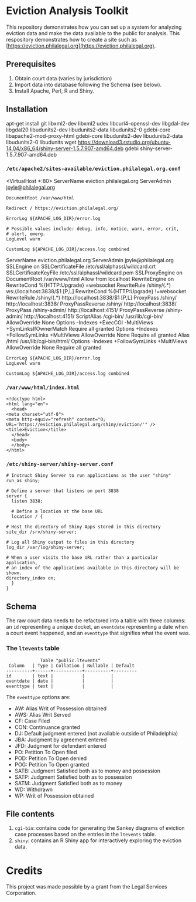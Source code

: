 # Eviction Analysis Toolkit

This repository demonstrates how you can set up a system for analyzing eviction data and make the data available to the public for analysis.  This respository demonstrates how to create a site such as [https://eviction.philalegal.org](https://eviction.philalegal.org).

## Prerequisites

1. Obtain court data (varies by jurisdiction)
2. Import data into database following the Schema (see below).
3. Install Apache, Perl, R and Shiny.

## Installation

   apt-get install git libxml2-dev libxml2 udev libcurl4-openssl-dev libgdal-dev libgdal20 libudunits2-dev libudunits2-data libudunits2-0 gdebi-core libapache2-mod-proxy-html gdebi-core libudunits2-dev libudunits2-data libudunits2-0 libudunits
   wget https://download3.rstudio.org/ubuntu-14.04/x86_64/shiny-server-1.5.7.907-amd64.deb
   gdebi shiny-server-1.5.7.907-amd64.deb

### `/etc/apache2/sites-available/eviction.philalegal.org.conf`

<VirtualHost *:80>
    ServerName eviction.philalegal.org
    ServerAdmin jpyle@philalegal.org

    DocumentRoot /var/www/html
    
    Redirect / https://eviction.philalegal.org/

    ErrorLog ${APACHE_LOG_DIR}/error.log

    # Possible values include: debug, info, notice, warn, error, crit,
    # alert, emerg.
    LogLevel warn

    CustomLog ${APACHE_LOG_DIR}/access.log combined
</VirtualHost>
<IfModule mod_ssl.c>
<VirtualHost *:443>
    ServerName eviction.philalegal.org
    ServerAdmin jpyle@philalegal.org
    SSLEngine on
    SSLCertificateFile /etc/ssl/alphassl/wildcard.crt
    SSLCertificateKeyFile /etc/ssl/alphassl/wildcard.pem
    SSLProxyEngine on
    DocumentRoot /var/www/html
    <Proxy *>
      Allow from localhost
    </Proxy>
    RewriteEngine on
    RewriteCond %{HTTP:Upgrade} =websocket
    RewriteRule /shiny/(.*) ws://localhost:3838/$1 [P,L]
    RewriteCond %{HTTP:Upgrade} !=websocket
    RewriteRule /shiny/(.*) http://localhost:3838/$1 [P,L]
    ProxyPass /shiny/ http://localhost:3838/
    ProxyPassReverse /shiny/ http://localhost:3838/
    ProxyPass /shiny-admin/ http://localhost:4151/
    ProxyPassReverse /shiny-admin/ http://localhost:4151/
    ScriptAlias /cgi-bin/ /usr/lib/cgi-bin/
    <Directory "/usr/lib/cgi-bin">
        AllowOverride None
        Options -Indexes +ExecCGI -MultiViews +SymLinksIfOwnerMatch
        Require all granted
    </Directory>
    <Directory /var/www/>
        Options +Indexes +FollowSymLinks +MultiViews
        AllowOverride None
        Require all granted
    </Directory>
    Alias /html /usr/lib/cgi-bin/html/
    <Directory /usr/lib/cgi-bin/html/>
        Options -Indexes +FollowSymLinks +MultiViews
        AllowOverride None
        Require all granted
    </Directory>

    ErrorLog ${APACHE_LOG_DIR}/error.log
    LogLevel warn

    CustomLog ${APACHE_LOG_DIR}/access.log combined
</VirtualHost>
</IfModule>

### `/var/www/html/index.html`

    <!doctype html>
    <html lang="en">
      <head>
	<meta charset="utf-8">
	<meta http-equiv="refresh" content="0; URL='https://eviction.philalegal.org/shiny/eviction/'" />
	<title>Eviction</title>
      </head>
      <body>
      </body>
    </html>

### `/etc/shiny-server/shiny-server.conf`

    # Instruct Shiny Server to run applications as the user "shiny"
    run_as shiny;

    # Define a server that listens on port 3838
    server {
      listen 3838;

      # Define a location at the base URL
      location / {

	# Host the directory of Shiny Apps stored in this directory
	site_dir /srv/shiny-server;

	# Log all Shiny output to files in this directory
	log_dir /var/log/shiny-server;

	# When a user visits the base URL rather than a particular application,
	# an index of the applications available in this directory will be shown.
	directory_index on;
      }
    }

## Schema

The raw court data needs to be refactored into a table with three columns: an `id` representing a unique docket, an `eventdate` representing a date when a court event happened, and an `eventtype` that signifies what the event was.

### The `ltevents` table

                 Table "public.ltevents"
     Column   | Type | Collation | Nullable | Default
    ----------+------+-----------+----------+---------
    id        | text |           |          |
    eventdate | date |           |          |
    eventtype | text |           |          |

The `eventtype` options are:

* AW: Alias Writ of Possession obtained
* AWS: Alias Writ Served
* CF: Case Filed
* CON: Continuance granted
* DJ: Default judgment entered (not available outside of Philadelphia)
* JBA: Judgment by agreement entered
* JFD: Judgment for defendant entered
* PO: Petition To Open filed
* POD: Petition To Open denied
* POG: Petition To Open granted
* SATB: Judgment Satisfied both as to money and possession
* SATP: Judgment Satisfied both as to possession
* SATM: Judgment Satisfied both as to money
* WD: Withdrawn
* WP: Writ of Possession obtained

## File contents

1. `cgi-bin`: contains code for generating the Sankey diagrams of eviction case processes based on the entries in the `ltevents` table.
2. `shiny`: contains an R Shiny app for interactively exploring the eviction data.

# Credits

This project was made possible by a grant from the Legal Services Corporation.